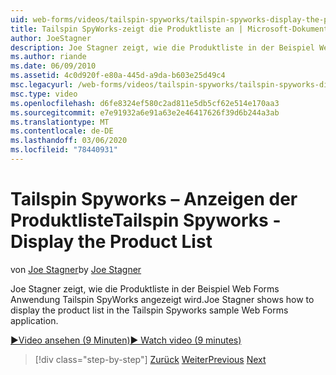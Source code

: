 ```yaml
---
uid: web-forms/videos/tailspin-spyworks/tailspin-spyworks-display-the-product-list
title: Tailspin SpyWorks-zeigt die Produktliste an | Microsoft-Dokumentation
author: JoeStagner
description: Joe Stagner zeigt, wie die Produktliste in der Beispiel Web Forms Anwendung Tailspin SpyWorks angezeigt wird.
ms.author: riande
ms.date: 06/09/2010
ms.assetid: 4c0d920f-e80a-445d-a9da-b603e25d49c4
msc.legacyurl: /web-forms/videos/tailspin-spyworks/tailspin-spyworks-display-the-product-list
msc.type: video
ms.openlocfilehash: d6fe8324ef580c2ad811e5db5cf62e514e170aa3
ms.sourcegitcommit: e7e91932a6e91a63e2e46417626f39d6b244a3ab
ms.translationtype: MT
ms.contentlocale: de-DE
ms.lasthandoff: 03/06/2020
ms.locfileid: "78440931"
---
```

# <a name="tailspin-spyworks---display-the-product-list"></a><span data-ttu-id="3ba59-103">Tailspin Spyworks – Anzeigen der Produktliste</span><span class="sxs-lookup"><span data-stu-id="3ba59-103">Tailspin Spyworks - Display the Product List</span></span>

<span data-ttu-id="3ba59-104">von [Joe Stagner](https://github.com/JoeStagner)</span><span class="sxs-lookup"><span data-stu-id="3ba59-104">by [Joe Stagner](https://github.com/JoeStagner)</span></span>

<span data-ttu-id="3ba59-105">Joe Stagner zeigt, wie die Produktliste in der Beispiel Web Forms Anwendung Tailspin SpyWorks angezeigt wird.</span><span class="sxs-lookup"><span data-stu-id="3ba59-105">Joe Stagner shows how to display the product list in the Tailspin Spyworks sample Web Forms application.</span></span>

[<span data-ttu-id="3ba59-106">&#9654;Video ansehen (9 Minuten)</span><span class="sxs-lookup"><span data-stu-id="3ba59-106">&#9654; Watch video (9 minutes)</span></span>](https://channel9.msdn.com/Blogs/ASP-NET-Site-Videos/tailspin-spyworks-display-the-product-list)

> [!div class="step-by-step"]
> <span data-ttu-id="3ba59-107">[Zurück](tailspin-spyworks-category-menu.md)
> [Weiter](tailspin-spyworks-display-per-product-details.md)</span><span class="sxs-lookup"><span data-stu-id="3ba59-107">[Previous](tailspin-spyworks-category-menu.md)
[Next](tailspin-spyworks-display-per-product-details.md)</span></span>
